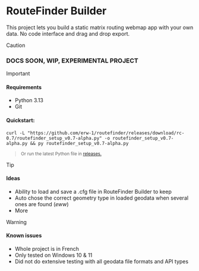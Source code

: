 # RouteFinder Builder

This project lets you build a static matrix routing webmap app with your own data.
No code interface and drag and drop export.

> [!CAUTION]
> ### DOCS SOON, WIP, EXPERIMENTAL PROJECT

> [!IMPORTANT]
> #### Requirements
> - Python 3.13
> - Git
>
> #### Quickstart:
> ```shell
> curl -L "https://github.com/erw-1/routefinder/releases/download/rc-0.7/routefinder_setup_v0.7-alpha.py" -o routefinder_setup_v0.7-alpha.py && py routefinder_setup_v0.7-alpha.py
> ```
> > <sup>Or run the latest Python file in [releases.](https://github.com/erw-1/routefinder/releases)</sup>

> [!TIP]
> #### Ideas
> - Ability to load and save a .cfg file in RouteFinder Builder to keep  
> - Auto chose the correct geometry type in loaded geodata when several ones are found (*eww*)
> - More

> [!WARNING]
> #### Known issues
> - Whole project is in French
> - Only tested on Windows 10 & 11
> - Did not do extensive testing with all geodata file formats and API types
